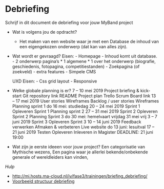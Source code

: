 # Debriefing

Schrijf in dit document de debriefing voor jouw MyBand project

* Wat is volgens jou de opdracht?
  - Het maken van een website waar je met een Database de inhoud van een eigengekozen onderwerp (dat kan van alles zijn).
* Wat wordt er gevraagd?
  Eisen: 
	  - Homepage
	  - Inhoud komt uit database.
	  - 2 onderwerp pagina’s
		  * 1 algemene
		  * 1 over het onderwerp (biografie, geschiedenis, fotopagina, competitiestanden)
	  - Zoekpagina (of zoekveld)
	  - extra features
	  - Simpele CMS

  UXD Eisen:
	  - Css grid layout
	  - Responsive
* Welke globale planning is er?
  7 – 10 mei 2019 Project briefing & kick-start Git repository link README Project plan Trello Scrum Board link
  13 – 17 mei 2019 User stories Wireframes Backlog / user stories Wireframes Planning sprint 1
  do 16 mei: studiedag
  20 – 24 mei 2019 Sprint 1 Opleveren Sprint 1 Planning sprint 2
  27 – 31 mei 2019 Sprint 2 Opleveren Sprint 2 Planning Sprint 3
  do 30 mei: hemelvaart 
  vrijdag 31 mei vrij
  3 – 7 juni 2019 Sprint 3 Opleveren Sprint 3
  10 – 14 juni 2019 Feedback verwerken Afmaken & verbeteren
  Live website do 13 juni: lesuitval
  17 – 21 juni 2019 Testen Opleveren Inleveren in Magister DEADLINE: 21 juni 19:00

* Wat zijn je eerste ideeen voor jouw project?
  Een categorisatie van Mythische wezens,
  Een pagina waar je allerlei bekende/onbekende generale of wereldleiders kan vinden,
  

*Hulp*
* http://mi.hosts.ma-cloud.nl/iv/fase3/trainingen/briefing_debriefing/
* [Voorbeeld structuur debriefing](http://members.quicknet.nl/p.devries1/OpzetDebriefing.pdf)
